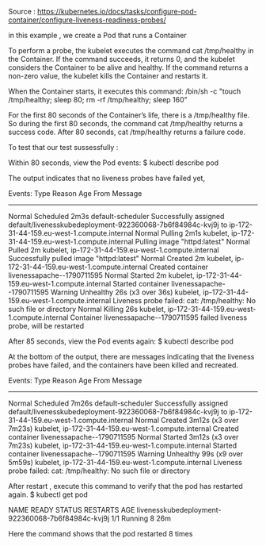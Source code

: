 Source : https://kubernetes.io/docs/tasks/configure-pod-container/configure-liveness-readiness-probes/

in this example , we create a Pod that runs a Container

To perform a probe, the kubelet executes the command cat /tmp/healthy in the Container.
If the command succeeds, it returns 0, and the kubelet considers the Container to be alive and healthy.
If the command returns a non-zero value, the kubelet kills the Container and restarts it.

When the Container starts, it executes this command:
/bin/sh -c "touch /tmp/healthy; sleep 80; rm -rf /tmp/healthy; sleep 160"

For the first 80 seconds of the Container’s life, there is a /tmp/healthy file. So during the first 80 seconds,
the command cat /tmp/healthy returns a success code. After 80 seconds, cat /tmp/healthy returns a failure code.


To test that our test sussessfully :

Within 80 seconds, view the Pod events:
$ kubectl describe pod <pod-name>

The output indicates that no liveness probes have failed yet,

Events:
  Type     Reason     Age                From                                                  Message
  ----     ------     ----               ----                                                  -------
  Normal   Scheduled  2m3s               default-scheduler                                     Successfully assigned default/livenesskubedeployment-922360068-7b6f84984c-kvj9j to ip-172-31-44-159.eu-west-1.compute.internal
  Normal   Pulling    2m1s               kubelet, ip-172-31-44-159.eu-west-1.compute.internal  Pulling image "httpd:latest"
  Normal   Pulled     2m                 kubelet, ip-172-31-44-159.eu-west-1.compute.internal  Successfully pulled image "httpd:latest"
  Normal   Created    2m                 kubelet, ip-172-31-44-159.eu-west-1.compute.internal  Created container livenessapache--1790711595
  Normal   Started    2m                 kubelet, ip-172-31-44-159.eu-west-1.compute.internal  Started container livenessapache--1790711595
  Warning  Unhealthy  26s (x3 over 36s)  kubelet, ip-172-31-44-159.eu-west-1.compute.internal  Liveness probe failed: cat: /tmp/healthy: No such file or directory
  Normal   Killing    26s                kubelet, ip-172-31-44-159.eu-west-1.compute.internal  Container livenessapache--1790711595 failed liveness probe, will be restarted


After 85 seconds, view the Pod events again:
$ kubectl describe pod <pod-name>

At the bottom of the output, there are messages indicating that the liveness probes have failed,
and the containers have been killed and recreated.


Events:
  Type     Reason     Age                    From                                                  Message
  ----     ------     ----                   ----                                                  -------
  Normal   Scheduled  7m26s                  default-scheduler                                     Successfully assigned default/livenesskubedeployment-922360068-7b6f84984c-kvj9j to ip-172-31-44-159.eu-west-1.compute.internal
  Normal   Created    3m12s (x3 over 7m23s)  kubelet, ip-172-31-44-159.eu-west-1.compute.internal  Created container livenessapache--1790711595
  Normal   Started    3m12s (x3 over 7m23s)  kubelet, ip-172-31-44-159.eu-west-1.compute.internal  Started container livenessapache--1790711595
  Warning  Unhealthy  99s (x9 over 5m59s)    kubelet, ip-172-31-44-159.eu-west-1.compute.internal  Liveness probe failed: cat: /tmp/healthy: No such file or directory


After restart , execute this command to verify that the pod has restarted again.
$ kubectl get pod <pod-name>

NAME                                                READY   STATUS    RESTARTS   AGE
livenesskubedeployment-922360068-7b6f84984c-kvj9j   1/1     Running   8          26m

Here the command shows that the pod restarted 8 times